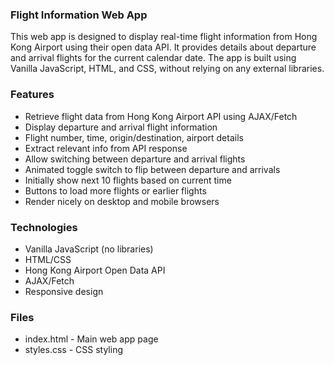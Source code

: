 ### Flight Information Web App
This web app is designed to display real-time flight information from Hong Kong Airport using their open data API. 
It provides details about departure and arrival flights for the current calendar date. The app is built using Vanilla JavaScript, HTML, and CSS, without relying on any external libraries.

### Features
- Retrieve flight data from Hong Kong Airport API using AJAX/Fetch
- Display departure and arrival flight information
- Flight number, time, origin/destination, airport details
- Extract relevant info from API response
- Allow switching between departure and arrival flights
- Animated toggle switch to flip between departure and arrivals
- Initially show next 10 flights based on current time
- Buttons to load more flights or earlier flights
- Render nicely on desktop and mobile browsers

### Technologies
- Vanilla JavaScript (no libraries)
- HTML/CSS
- Hong Kong Airport Open Data API
- AJAX/Fetch
- Responsive design

### Files
- index.html - Main web app page
- styles.css - CSS styling
